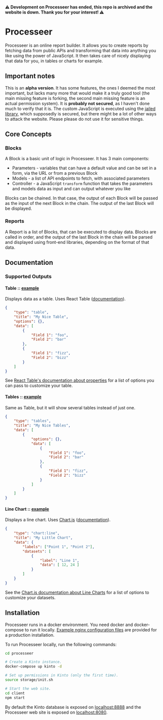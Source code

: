 **:warning: Development on Processeer has ended, this repo is archived and the website is down. Thank you for your interest! :warning:**

# Processeer

Processeer is an online report builder. It allows you to create reports by
fetching data from public APIs and transforming that data into anything you
like using the power of JavaScript. It then takes care of nicely displaying
that data for you, in tables or charts for example.

## Important notes

This is an **alpha version**. It has some features, the ones I deemed the
most important, but lacks many more that would make it a truly good tool
(the main missing feature is forking, the second main missing feature is an
actual permission system). It is **probably not secured**, as I haven't done
much to verify that it is. The custom JavaScript is executed using the
[jailed library](https://github.com/asvd/jailed), which supposedly is secured,
but there might be a lot of other ways to attack the website. Please please
do not use it for sensitive things.

## Core Concepts

### Blocks

A Block is a basic unit of logic in Processeer. It has 3 main components:

 - Parameters - variables that can have a default value and can be set in a form, via the URL or from a previous Block
 - Models - a list of API endpoints to fetch, with associated parameters
 - Controller - a JavaScript ``transform`` function that takes the parameters and models data as input and can output whatever you like

Blocks can be chained. In that case, the output of each Block will be passed as
the input of the next Block in the chain. The output of the last Block will be
displayed.

### Reports

A Report is a list of Blocks, that can be executed to display data. Blocks are
called in order, and the output of the last Block in the chain will be parsed
and displayed using front-end libraries, depending on the format of that data.

## Documentation

### Supported Outputs

#### Table :: [example](http://processeer.io/report/89df2c14-886f-4847-8599-9ea622e36dac)

Displays data as a table. Uses React Table ([documentation](https://react-table.js.org/)).

```json
{
    "type": "table",
    "title": "My Nice Table",
    "options": {},
    "data": [
        {
            "Field 1": "foo",
            "Field 2": "bar"
        },
        {
            "Field 1": "fizz",
            "Field 2": "bizz"
        }
    ]
}
```

See [React Table's documentation about properties](https://react-table.js.org/)
for a list of options you can pass to customize your table.

#### Tables :: [example](http://processeer.io/report/8290e71b-f502-4fd3-b92e-52f4bae4673c)

Same as Table, but it will show several tables instead of just one.

```json
{
    "type": "tables",
    "title": "My Nice Tables",
    "data": [
        {
            "options": {},
            "data": [
                {
                    "Field 1": "foo",
                    "Field 2": "bar"
                },
                {
                    "Field 1": "fizz",
                    "Field 2": "bizz"
                }
            ]
        }        
    ]
}
```

#### Line Chart :: [example](http://processeer.io/report/a125b734-61ce-4e33-bab1-7b0fec66de69)

Displays a line chart. Uses [Chart.js](http://www.chartjs.org/) ([documentation](http://www.chartjs.org/docs/)).

```json
{
    "type": "chart:line",
    "title": "My Little Chart",
    "data": {
        "labels": ["Point 1", "Point 2"],
        "datasets": [
            {
                "label": "Line 1",
                "data": [ 12, 24 ]
            }
        ]
    }
}
```

See the [Chart.js documentation about Line Charts](http://www.chartjs.org/docs/latest/charts/line.html)
for a list of options to customize your datasets.

## Installation

Processeer runs in a docker environment. You need docker and docker-compose to run it locally. [Example nginx configuration files](https://github.com/adngdb/processeer/tree/master/storage/conf) are provided for a production installation.

To run Processeer locally, run the following commands:

```bash
cd processeer

# Create a Kinto instance.
docker-compose up kinto -d

# Set up permissions in Kinto (only the first time).
source storage/init.sh

# Start the web site.
cd client
npm start
```

By default the Kinto database is exposed on [localhost:8888](http://localhost:8888/)
and the Processeer web site is exposed on [localhost:8080](http://localhost:8080/).
